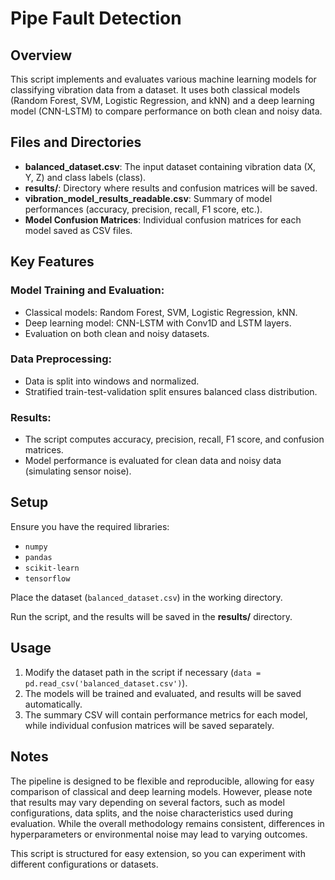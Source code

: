 # Pipe Fault Detection

## Overview

This script implements and evaluates various machine learning models for classifying vibration data from a dataset. It uses both classical models (Random Forest, SVM, Logistic Regression, and kNN) and a deep learning model (CNN-LSTM) to compare performance on both clean and noisy data.


## Files and Directories

- **balanced_dataset.csv**: The input dataset containing vibration data (X, Y, Z) and class labels (class).
- **results/**: Directory where results and confusion matrices will be saved.
- **vibration_model_results_readable.csv**: Summary of model performances (accuracy, precision, recall, F1 score, etc.).
- **Model Confusion Matrices**: Individual confusion matrices for each model saved as CSV files.

## Key Features

### Model Training and Evaluation:
- Classical models: Random Forest, SVM, Logistic Regression, kNN.
- Deep learning model: CNN-LSTM with Conv1D and LSTM layers.
- Evaluation on both clean and noisy datasets.

### Data Preprocessing:
- Data is split into windows and normalized.
- Stratified train-test-validation split ensures balanced class distribution.

### Results:
- The script computes accuracy, precision, recall, F1 score, and confusion matrices.
- Model performance is evaluated for clean data and noisy data (simulating sensor noise).

## Setup

Ensure you have the required libraries:
- `numpy`
- `pandas`
- `scikit-learn`
- `tensorflow`

Place the dataset (`balanced_dataset.csv`) in the working directory.

Run the script, and the results will be saved in the **results/** directory.

## Usage

1. Modify the dataset path in the script if necessary (`data = pd.read_csv('balanced_dataset.csv')`).
2. The models will be trained and evaluated, and results will be saved automatically.
3. The summary CSV will contain performance metrics for each model, while individual confusion matrices will be saved separately.

## Notes

The pipeline is designed to be flexible and reproducible, allowing for easy comparison of classical and deep learning models. However, please note that results may vary depending on several factors, such as model configurations, data splits, and the noise characteristics used during evaluation. While the overall methodology remains consistent, differences in hyperparameters or environmental noise may lead to varying outcomes.

This script is structured for easy extension, so you can experiment with different configurations or datasets.
